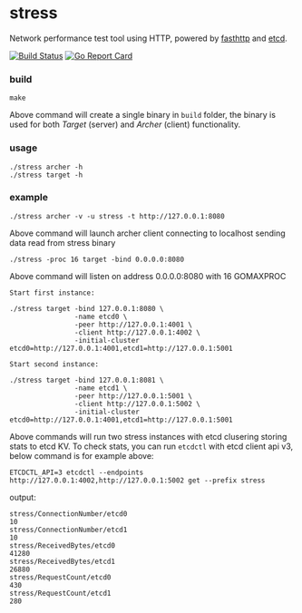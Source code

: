 # stress
Network performance test tool using HTTP, powered by [fasthttp](https://github.com/valyala/fasthttp) and [etcd](https://github.com/coreos/etcd).

[![Build Status](https://travis-ci.org/ksang/stress.svg?branch=master)](https://travis-ci.org/ksang/stress) [![Go Report Card](https://goreportcard.com/badge/github.com/ksang/stress)](https://goreportcard.com/report/github.com/ksang/stress)

### build

	make

Above command will create a single binary in `build` folder, the binary is used for both *Target* (server) and *Archer* (client) functionality.

### usage

	./stress archer -h
	./stress target -h

### example

`./stress archer -v -u stress -t http://127.0.0.1:8080`

Above command will launch archer client connecting to localhost sending data read from stress binary

`./stress -proc 16 target -bind 0.0.0.0:8080`

Above command will listen on address 0.0.0.0:8080 with 16 GOMAXPROC

	Start first instance:

	./stress target -bind 127.0.0.1:8080 \
					-name etcd0 \
					-peer http://127.0.0.1:4001 \
					-client http://127.0.0.1:4002 \
					-initial-cluster etcd0=http://127.0.0.1:4001,etcd1=http://127.0.0.1:5001

	Start second instance:

	./stress target -bind 127.0.0.1:8081 \
					-name etcd1 \
					-peer http://127.0.0.1:5001 \
					-client http://127.0.0.1:5002 \
					-initial-cluster etcd0=http://127.0.0.1:4001,etcd1=http://127.0.0.1:5001

Above commands will run two stress instances with etcd clusering storing stats to etcd KV. To check stats, you can run `etcdctl` with etcd client api v3, below command is for example above:

`ETCDCTL_API=3 etcdctl --endpoints http://127.0.0.1:4002,http://127.0.0.1:5002 get --prefix stress`

output:

	stress/ConnectionNumber/etcd0
	10
	stress/ConnectionNumber/etcd1
	10
	stress/ReceivedBytes/etcd0
	41280
	stress/ReceivedBytes/etcd1
	26880
	stress/RequestCount/etcd0
	430
	stress/RequestCount/etcd1
	280